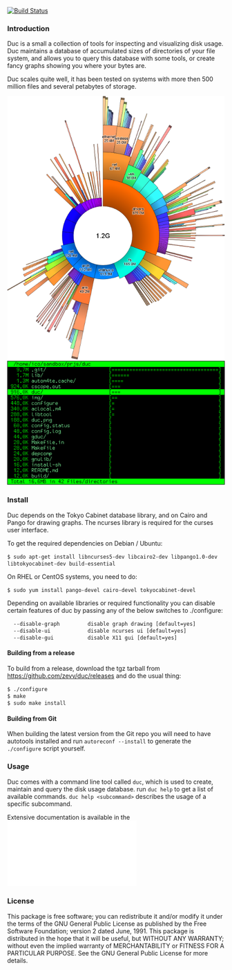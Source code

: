 
[![Build Status](https://travis-ci.org/zevv/duc.svg?branch=master)](https://travis-ci.org/zevv/duc)

### Introduction

Duc is a small a collection of tools for inspecting and visualizing disk usage.
Duc maintains a database of accumulated sizes of directories of your file
system, and allows you to query this database with some tools, or create fancy
graphs showing you where your bytes are.

Duc scales quite well, it has been tested on systems with more then 500 million
files and several petabytes of storage. 

![duc gui](/img/example.png) 
![duc ui](img/ui.png)


### Install

Duc depends on the Tokyo Cabinet database library, and on Cairo and Pango for
drawing graphs. The ncurses library is required for the curses user interface.

To get the required dependencies on Debian / Ubuntu:

```
$ sudo apt-get install libncurses5-dev libcairo2-dev libpango1.0-dev libtokyocabinet-dev build-essential
```

On RHEL or CentOS systems, you need to do:

```
$ sudo yum install pango-devel cairo-devel tokyocabinet-devel 
```

Depending on available libraries or required functionality you can disable
certain features of duc by passing any of the below switches to ./configure:

```
  --disable-graph         disable graph drawing [default=yes]
  --disable-ui            disable ncurses ui [default=yes]
  --disable-gui           disable X11 gui [default=yes]
```

#### Building from a release

To build from a release, download the tgz tarball from
https://github.com/zevv/duc/releases and do the usual thing:

```
$ ./configure
$ make
$ sudo make install
```


#### Building from Git

When building the latest version from the Git repo you will need to have
autotools installed and run `autoreconf --install` to generate the
`./configure` script yourself.


### Usage

Duc comes with a command line tool called `duc`, which is used to create,
maintain and query the disk usage database.  run `duc help` to get a list of
available commands. `duc help <subcommand>` describes the usage of a specific
subcommand.

Extensive documentation is available in the ![manual page](doc/duc.md)



### License

This package is free software; you can redistribute it and/or modify it under
the terms of the GNU General Public License as published by the Free Software
Foundation; version 2 dated June, 1991. This package is distributed in the hope
that it will be useful, but WITHOUT ANY WARRANTY; without even the implied
warranty of MERCHANTABILITY or FITNESS FOR A PARTICULAR PURPOSE. See the GNU
General Public License for more details.


